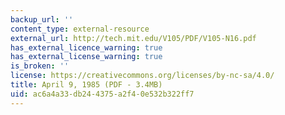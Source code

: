 ```yaml
---
backup_url: ''
content_type: external-resource
external_url: http://tech.mit.edu/V105/PDF/V105-N16.pdf
has_external_licence_warning: true
has_external_license_warning: true
is_broken: ''
license: https://creativecommons.org/licenses/by-nc-sa/4.0/
title: April 9, 1985 (PDF - 3.4MB)
uid: ac6a4a33-db24-4375-a2f4-0e532b322ff7
---
```


